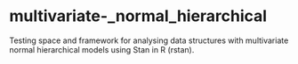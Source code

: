 # multivariate-_normal_hierarchical
Testing space and framework for analysing data structures with multivariate normal hierarchical models using Stan in R (rstan).
